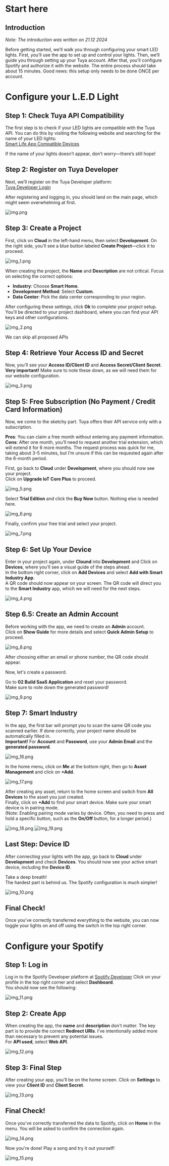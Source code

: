 # Start here
## Introduction
*Note: The introduction was written on 21.12 2024* 

Before getting started, we’ll walk you through configuring your smart LED lights.
First, you’ll use the app to set up and control your lights. Then, we’ll guide you 
through setting up your Tuya account. After that, you’ll configure Spotify and 
authorize it with the website. The entire process should take about 15 minutes. 
Good news: this setup only needs to be done ONCE per account.

# Configure your L.E.D Light

## Step 1: Check Tuya API Compatibility

The first step is to check if your LED lights are compatible with the Tuya API. 
You can do this by visiting the following website and searching for the name of your LED lights:  
[Smart Life App Compatible Devices](https://smart-leuchten.de/smart-life-app-kompatible-geraete/)  

If the name of your lights doesn’t appear, don’t worry—there’s still hope!

## Step 2: Register on Tuya Developer

Next, we’ll register on the Tuya Developer platform:  
[Tuya Developer Login](https://auth.tuya.com/?from=https://auth.tuya.com/login/silent?from%3Dhttps%253A%252F%252Fwe.platform.tuya.com%252Fcloud%252Fdevice%252Fdetail%252F%253Fid%253Dp1712411152763rmsfmt%2526deviceId%253D9ba70c86fd24fbe4721del%2526search%253D9ba70c86fd24fbe4721del%2526sourceId%253D151173183%2526sourceType%253D6%2526region%253DWE)

After registering and logging in, you should land on the main page, which might seem overwhelming at first.

![img.png](img.png)

## Step 3: Create a Project

First, click on **Cloud** in the left-hand menu, then select **Development**. On the right side, you’ll see a blue button labeled **Create Project**—click it to proceed.

![img_1.png](img_1.png)

When creating the project, the **Name** and **Description** are not critical. Focus on selecting the correct options:

- **Industry**: Choose **Smart Home**.
- **Development Method**: Select **Custom**.
- **Data Center**: Pick the data center corresponding to your region.

After configuring these settings, click **Ok** to complete your project setup. You'll be directed to your project dashboard, where you can find your API keys and other configurations.

![img_2.png](img_2.png)

We can skip all proposed APIs

## Step 4: Retrieve Your Access ID and Secret

Now, you’ll see your **Access ID/Client ID** and **Access Secret/Client Secret**.  
**Very important!** Make sure to note these down, as we will need them for our website configuration.

![img_3.png](img_3.png)

## Step 5: Free Subscription (No Payment / Credit Card Information)

Now, we come to the sketchy part. Tuya offers their API service only with a subscription.  

**Pros**: You can claim a free month without entering any payment information.  
**Cons**: After one month, you’ll need to request another trial extension, which will extend it for 6 more months. The request process was quick for me, taking about 3-5 minutes, but I’m unsure if this can be requested again after the 6-month period.

First, go back to **Cloud** under **Development**, where you should now see your project.  
Click on **Upgrade IoT Core Plus** to proceed.

![img_5.png](img_5.png)

Select **Trial Edition** and click the **Buy Now** button. Nothing else is needed here.

![img_6.png](img_6.png)

Finally, confirm your free trial and select your project.

![img_7.png](img_7.png)

## Step 6: Set Up Your Device

Enter in your project again, under **Clound** into **Develepment** and Click on **Devices**, where you’ll see a visual guide of the steps ahead.  
In the bottom right corner, click on **Add Devices** and select **Add with Smart Industry App**.  
A QR code should now appear on your screen.
The QR code will direct you to the **Smart Industry** app, which we will need for the next steps.

![img_4.png](img_4.png)

## Step 6.5: Create an Admin Account

Before working with the app, we need to create an **Admin** account.  
Click on **Show Guide** for more details and select **Quick Admin Setup** to proceed.

![img_8.png](img_8.png)

After choosing either an email or phone number, the QR code should appear.

Now, let's create a password.  

Go to **02 Build SaaS Application** and reset your password.  
Make sure to note down the generated password!

![img_9.png](img_9.png)



## Step 7: Smart Industry

In the app, the first bar will prompt you to scan the same QR code you scanned earlier. If done correctly, your project name should be automatically filled in.  
**Important!** For **Account** and **Password**, use your **Admin Email** and the **generated password**.

![img_16.png](img_16.png)

In the home menu, click on **Me** at the bottom right, then go to **Asset Management** and click on **+Add**.

![img_17.png](img_17.png)

After creating any asset, return to the home screen and switch from **All Devices** to the asset you just created.  
Finally, click on **+Add** to find your smart device. Make sure your smart device is in pairing mode.  
(Note: Enabling pairing mode varies by device. Often, you need to press and hold a specific button, such as the **On/Off** button, for a longer period.)

![img_18.png](img_18.png)
![img_19.png](img_19.png)

## Last Step: Device ID

After connecting your lights with the app, go back to **Cloud** under **Development** and check **Devices**. You should now see your active smart device, including the **Device ID**.  

Take a deep breath!  
The hardest part is behind us. The Spotify configuration is much simpler!

![img_10.png](img_10.png)

## Final Check!

Once you've correctly transferred everything to the website, you can now toggle your lights on and off using the switch in the top right corner.

# Configure your Spotify

## Step 1: Log in

Log in to the Spotify Developer platform at
[Spotify Developer](https://developer.spotify.com/)
Click on your profile in the top right corner and select **Dashboard**.  
You should now see the following:

![img_11.png](img_11.png)

## Step 2: Create App

When creating the app, the **name** and **description** don't matter. The key part is to provide the correct **Redirect URIs**. I’ve intentionally added more than necessary to prevent any potential issues.  
For **API used**, select **Web API**.

![img_12.png](img_12.png)

## Step 3: Final Step

After creating your app, you'll be on the home screen. Click on **Settings** to view your **Client ID** and **Client Secret**.

![img_13.png](img_13.png)

## Final Check!

Once you've correctly transferred the data to Spotify, click on **Home** in the menu. You will be asked to confirm the connection again.

![img_14.png](img_14.png)

Now you're done! Play a song and try it out yourself!

![img_15.png](img_15.png)